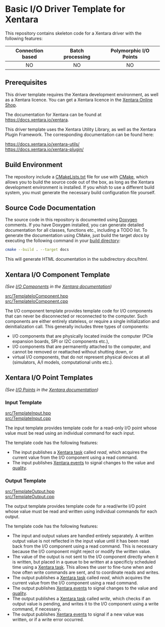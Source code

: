 # Basic I/O Driver Template for Xentara

This repository contains skeleton code for a Xentara driver with the following features:

Connection based | Batch processing | Polymorphic I/O Points
:--------------: | :--------------: | :--------------------:
NO               | NO               | NO

## Prerequisites

This driver template requires the Xentara development environment, as well as a Xentara licence. You can get a Xentara
licence in the [Xentara Online Shop](https://www.xentara.io/product/xentara-for-industrial-automation/).

The documentation for Xentara can be found at https://docs.xentara.io/xentara.

This driver template uses the Xentara Utility Library, as well as the Xentara Plugin Framework. The corresponding documentation can be found here:

https://docs.xentara.io/xentara-utils/  
https://docs.xentara.io/xentara-plugin/

## Build Environment

The repository include a [CMakeLists.txt](CMakeLists.txt) file for use with [CMake](https://cmake.org/), which allows you to build the source code
out of the box, as long as the Xentara development environment is installed. If you whish to use a different build system, you must generate the
necessary build configuration file yourself.

## Source Code Documentation

The source code in this repository is documented using [Doxygen](https://doxygen.nl/) comments. If you have Doxygen installed, you can
generate detailed documentation for all classes, functions etc., including a TODO list. To generate the documentation using CMake, just
build the target *docs* by executing the following command in your [build directory](https://cmake.org/cmake/help/latest/manual/cmake.1.html#generate-a-project-buildsystem):

~~~sh
cmake --build . --target docs
~~~

This will generate HTML documentation in the subdirectory *docs/html*.

## Xentara I/O Component Template

*(See [I/O Components](https://docs.xentara.io/xentara/xentara_io_components.html) in the [Xentara documentation](https://docs.xentara.io/xentara/))*

[src/TemplateIoComponent.hpp](src/TemplateIoComponent.hpp)  
[src/TemplateIoComponent.cpp](src/TemplateIoComponent.cpp)

The I/O component template provides template code for I/O components that can never be disconnected or reconnected to the computer.
Such components are either entirely stateless, or require a single initialization and deinitialization call. This generally includes
three types of components:

- I/O components that are physically located inside the computer (PCIe expansion boards, SPI or I2C components etc.),
- I/O components that are permanently attached to the computer, and cannot be removed or reattached without shutting down, or
- virtual I/O components, that do not represent physical devices at all (simulators, A/I models, computational units etc.).

## Xentara I/O Point Templates

*(See [I/O Points](https://docs.xentara.io/xentara/xentara_io_points.html) in the [Xentara documentation](https://docs.xentara.io/xentara/))*

### Input Template

[src/TemplateInput.hpp](src/TemplateInput.hpp)  
[src/TemplateInput.cpp](src/TemplateInput.cpp)  

The input template provides template code for a read-only I/O point whose value must be read using an individual command for each input.

The template code has the following features:

- The input publishes a [Xentara task](https://docs.xentara.io/xentara/xentara_element_members.html#xentara_tasks) called *read*,
  which acquires the current value from the I/O component using a read command.
- The input publishes [Xentara events](https://docs.xentara.io/xentara/xentara_element_members.html#xentara_events) to signal changes
  to the value and [quality](https://docs.xentara.io/xentara/xentara_io_points.html#xentara_io_points_quality).

### Output Template

[src/TemplateOutput.hpp](src/TemplateOutput.hpp)  
[src/TemplateOutput.cpp](src/TemplateOutput.cpp)

The output template provides template code for a read/write I/O point whose value must be read and written using individual commands for each output.

The template code has the following features:

- The input and output values are handled entirely separately. A written output value is not reflected in the input value until
  it has been read back from the I/O component using a read command. This is necessary because the I/O component might reject or
  modify the written value.
- The value of the output is not sent to the I/O component directly when it is written, but placed in a queue to be written at
  a specificly scheduled time using a [Xentara task](https://docs.xentara.io/xentara/xentara_element_members.html#xentara_tasks).
  This allows the user to fine-tune when and how often write commands are sent, and to coordinate reads and writes.
- The output publishes a [Xentara task](https://docs.xentara.io/xentara/xentara_element_members.html#xentara_tasks) called *read*,
  which acquires the current value from the I/O component using a read command.
- The output publishes [Xentara events](https://docs.xentara.io/xentara/xentara_element_members.html#xentara_events) to signal changes
  to the value and [quality](https://docs.xentara.io/xentara/xentara_io_points.html#xentara_io_points_quality).
- The output publishes a [Xentara task](https://docs.xentara.io/xentara/xentara_element_members.html#xentara_tasks) called *write*,
  which checks if an output value is pending, and writes it to the I/O component using a write command, if necessary.
- The output publishes [Xentara events](https://docs.xentara.io/xentara/xentara_element_members.html#xentara_events) to signal if
  a new value was written, or if a write error occurred. 
